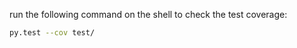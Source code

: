 run the following command on the shell to check the test coverage: 
```bash
py.test --cov test/
```
